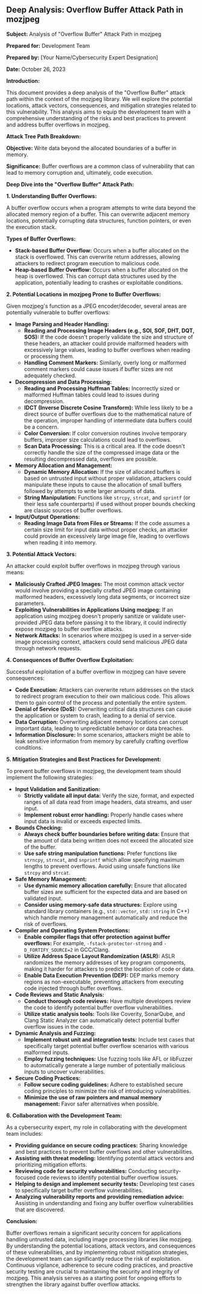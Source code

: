 ## Deep Analysis: Overflow Buffer Attack Path in mozjpeg

**Subject:** Analysis of "Overflow Buffer" Attack Path in mozjpeg

**Prepared for:** Development Team

**Prepared by:** [Your Name/Cybersecurity Expert Designation]

**Date:** October 26, 2023

**Introduction:**

This document provides a deep analysis of the "Overflow Buffer" attack path within the context of the mozjpeg library. We will explore the potential locations, attack vectors, consequences, and mitigation strategies related to this vulnerability. This analysis aims to equip the development team with a comprehensive understanding of the risks and best practices to prevent and address buffer overflows in mozjpeg.

**Attack Tree Path Breakdown:**

**Objective:** Write data beyond the allocated boundaries of a buffer in memory.

**Significance:** Buffer overflows are a common class of vulnerability that can lead to memory corruption and, ultimately, code execution.

**Deep Dive into the "Overflow Buffer" Attack Path:**

**1. Understanding Buffer Overflows:**

A buffer overflow occurs when a program attempts to write data beyond the allocated memory region of a buffer. This can overwrite adjacent memory locations, potentially corrupting data structures, function pointers, or even the execution stack.

**Types of Buffer Overflows:**

* **Stack-based Buffer Overflow:** Occurs when a buffer allocated on the stack is overflowed. This can overwrite return addresses, allowing attackers to redirect program execution to malicious code.
* **Heap-based Buffer Overflow:** Occurs when a buffer allocated on the heap is overflowed. This can corrupt data structures used by the application, potentially leading to crashes or exploitable conditions.

**2. Potential Locations in mozjpeg Prone to Buffer Overflows:**

Given mozjpeg's function as a JPEG encoder/decoder, several areas are potentially vulnerable to buffer overflows:

* **Image Parsing and Header Handling:**
    * **Reading and Processing Image Headers (e.g., SOI, SOF, DHT, DQT, SOS):**  If the code doesn't properly validate the size and structure of these headers, an attacker could provide malformed headers with excessively large values, leading to buffer overflows when reading or processing them.
    * **Handling Comment Markers:**  Similarly, overly long or malformed comment markers could cause issues if buffer sizes are not adequately checked.
* **Decompression and Data Processing:**
    * **Reading and Processing Huffman Tables:**  Incorrectly sized or malformed Huffman tables could lead to issues during decompression.
    * **IDCT (Inverse Discrete Cosine Transform):** While less likely to be a direct source of buffer overflows due to the mathematical nature of the operation, improper handling of intermediate data buffers could be a concern.
    * **Color Conversion:**  If color conversion routines involve temporary buffers, improper size calculations could lead to overflows.
    * **Scan Data Processing:**  This is a critical area. If the code doesn't correctly handle the size of the compressed image data or the resulting decompressed data, overflows are possible.
* **Memory Allocation and Management:**
    * **Dynamic Memory Allocation:**  If the size of allocated buffers is based on untrusted input without proper validation, attackers could manipulate these inputs to cause the allocation of small buffers followed by attempts to write larger amounts of data.
    * **String Manipulation:**  Functions like `strcpy`, `strcat`, and `sprintf` (or their less safe counterparts) if used without proper bounds checking are classic sources of buffer overflows.
* **Input/Output Operations:**
    * **Reading Image Data from Files or Streams:**  If the code assumes a certain size limit for input data without proper checks, an attacker could provide an excessively large image file, leading to overflows when reading it into memory.

**3. Potential Attack Vectors:**

An attacker could exploit buffer overflows in mozjpeg through various means:

* **Maliciously Crafted JPEG Images:**  The most common attack vector would involve providing a specially crafted JPEG image containing malformed headers, excessively long data segments, or incorrect size parameters.
* **Exploiting Vulnerabilities in Applications Using mozjpeg:** If an application using mozjpeg doesn't properly sanitize or validate user-provided JPEG data before passing it to the library, it could indirectly expose mozjpeg to buffer overflow attacks.
* **Network Attacks:** In scenarios where mozjpeg is used in a server-side image processing context, attackers could send malicious JPEG data through network requests.

**4. Consequences of Buffer Overflow Exploitation:**

Successful exploitation of a buffer overflow in mozjpeg can have severe consequences:

* **Code Execution:**  Attackers can overwrite return addresses on the stack to redirect program execution to their own malicious code. This allows them to gain control of the process and potentially the entire system.
* **Denial of Service (DoS):**  Overwriting critical data structures can cause the application or system to crash, leading to a denial of service.
* **Data Corruption:**  Overwriting adjacent memory locations can corrupt important data, leading to unpredictable behavior or data breaches.
* **Information Disclosure:** In some scenarios, attackers might be able to leak sensitive information from memory by carefully crafting overflow conditions.

**5. Mitigation Strategies and Best Practices for Development:**

To prevent buffer overflows in mozjpeg, the development team should implement the following strategies:

* **Input Validation and Sanitization:**
    * **Strictly validate all input data:**  Verify the size, format, and expected ranges of all data read from image headers, data streams, and user input.
    * **Implement robust error handling:**  Properly handle cases where input data is invalid or exceeds expected limits.
* **Bounds Checking:**
    * **Always check buffer boundaries before writing data:**  Ensure that the amount of data being written does not exceed the allocated size of the buffer.
    * **Use safe string manipulation functions:**  Prefer functions like `strncpy`, `strncat`, and `snprintf` which allow specifying maximum lengths to prevent overflows. Avoid using unsafe functions like `strcpy` and `strcat`.
* **Safe Memory Management:**
    * **Use dynamic memory allocation carefully:**  Ensure that allocated buffer sizes are sufficient for the expected data and are based on validated input.
    * **Consider using memory-safe data structures:**  Explore using standard library containers (e.g., `std::vector`, `std::string` in C++) which handle memory management automatically and reduce the risk of overflows.
* **Compiler and Operating System Protections:**
    * **Enable compiler flags that offer protection against buffer overflows:**  For example, `-fstack-protector-strong` and `-D_FORTIFY_SOURCE=2` in GCC/Clang.
    * **Utilize Address Space Layout Randomization (ASLR):**  ASLR randomizes the memory addresses of key program components, making it harder for attackers to predict the location of code or data.
    * **Enable Data Execution Prevention (DEP):**  DEP marks memory regions as non-executable, preventing attackers from executing code injected through buffer overflows.
* **Code Reviews and Static Analysis:**
    * **Conduct thorough code reviews:**  Have multiple developers review the code to identify potential buffer overflow vulnerabilities.
    * **Utilize static analysis tools:**  Tools like Coverity, SonarQube, and Clang Static Analyzer can automatically detect potential buffer overflow issues in the code.
* **Dynamic Analysis and Fuzzing:**
    * **Implement robust unit and integration tests:**  Include test cases that specifically target potential buffer overflow scenarios with various malformed inputs.
    * **Employ fuzzing techniques:**  Use fuzzing tools like AFL or libFuzzer to automatically generate a large number of potentially malicious inputs to uncover vulnerabilities.
* **Secure Coding Practices:**
    * **Follow secure coding guidelines:**  Adhere to established secure coding principles to minimize the risk of introducing vulnerabilities.
    * **Minimize the use of raw pointers and manual memory management:**  Favor safer alternatives when possible.

**6. Collaboration with the Development Team:**

As a cybersecurity expert, my role in collaborating with the development team includes:

* **Providing guidance on secure coding practices:**  Sharing knowledge and best practices to prevent buffer overflows and other vulnerabilities.
* **Assisting with threat modeling:**  Identifying potential attack vectors and prioritizing mitigation efforts.
* **Reviewing code for security vulnerabilities:**  Conducting security-focused code reviews to identify potential buffer overflow issues.
* **Helping to design and implement security tests:**  Developing test cases to specifically target buffer overflow vulnerabilities.
* **Analyzing vulnerability reports and providing remediation advice:**  Assisting in understanding and fixing any buffer overflow vulnerabilities that are discovered.

**Conclusion:**

Buffer overflows remain a significant security concern for applications handling untrusted data, including image processing libraries like mozjpeg. By understanding the potential locations, attack vectors, and consequences of these vulnerabilities, and by implementing robust mitigation strategies, the development team can significantly reduce the risk of exploitation. Continuous vigilance, adherence to secure coding practices, and proactive security testing are crucial to maintaining the security and integrity of mozjpeg. This analysis serves as a starting point for ongoing efforts to strengthen the library against buffer overflow attacks.
